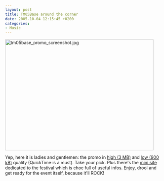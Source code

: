 ```yaml
---
layout: post
title: TM05Base around the corner
date: 2005-10-04 12:15:45 +0200
categories:
- Music
---
```

<img src="http://www.rusiczki.net/blog/blogpics/tm05base_promo_screenshot.jpg" alt="tm05base_promo_screenshot.jpg" width="480" height="360" class="image" />

Yep, here it is ladies and gentlemen: the promo in <a href="http://www.tmbase.ro/tm05base/promo/tm05base_large.mov">high (3 MB)</a> and <a href="http://www.tmbase.ro/tm05base/promo/tm05base_small.mov">low (900 kB)</a> quality (QuickTime is a must). Take your pick. Plus there's the <a href="http://tmbase.ro/tm05base/main02.htm">mini site</a> dedicated to the festival which is choc full of useful infos. Enjoy, drool and get ready for the event itself, because it'll ROCK!
